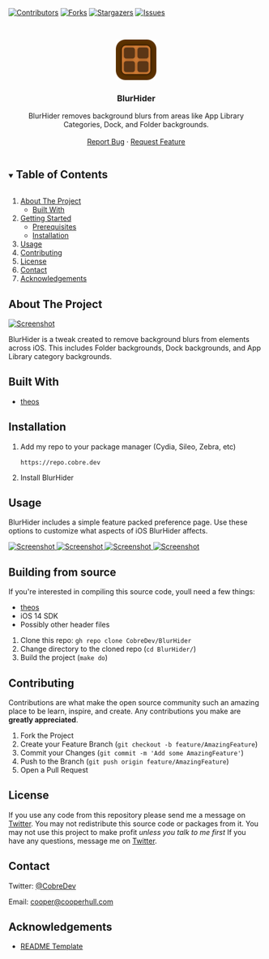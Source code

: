<!--
*** Thanks for checking out the Best-README-Template. If you have a suggestion
*** that would make this better, please fork the repo and create a pull request
*** or simply open an issue with the tag "enhancement".
*** Thanks again! Now go create something AMAZING! :D
***
***
***
*** To avoid retyping too much info. Do a search and replace for the following:
*** CobreDev, BlurHider, CobreDev, cooper@cooperhull.com, BlurHider, BlurHider removes background blurs from areas like App Library Categories, Dock, and Folder backgrounds.
-->



<!-- PROJECT SHIELDS -->
<!--
*** I'm using markdown "reference style" links for readability.
*** Reference links are enclosed in brackets [ ] instead of parentheses ( ).
*** See the bottom of this document for the declaration of the reference variables
*** for contributors-url, forks-url, etc. This is an optional, concise syntax you may use.
*** https://www.markdownguide.org/basic-syntax/#reference-style-links
-->
[![Contributors][contributors-shield]][contributors-url]
[![Forks][forks-shield]][forks-url]
[![Stargazers][stars-shield]][stars-url]
[![Issues][issues-shield]][issues-url]



<!-- PROJECT LOGO -->
<br />
<p align="center">
  <a href="https://github.com/CobreDev/BlurHider">
    <img src="https://raw.githubusercontent.com/CobreDev/BlurHider/main/blurhiderprefs/Resources/Icon%403x.png" alt="Logo" width="80" height="80">
  </a>

  <h3 align="center">BlurHider</h3>

  <p align="center">
    BlurHider removes background blurs from areas like App Library Categories, Dock, and Folder backgrounds.
    <br />
    <br />
    <a href="https://github.com/CobreDev/BlurHider/issues">Report Bug</a>
    ·
    <a href="https://github.com/CobreDev/BlurHider/issues">Request Feature</a>
    <br />
  </p>
</p>



<!-- TABLE OF CONTENTS -->
<details open="open">
  <summary><h2 style="display: inline-block">Table of Contents</h2></summary>
  <ol>
    <li>
      <a href="#about-the-project">About The Project</a>
      <ul>
        <li><a href="#built-with">Built With</a></li>
      </ul>
    </li>
    <li>
      <a href="#getting-started">Getting Started</a>
      <ul>
        <li><a href="#prerequisites">Prerequisites</a></li>
        <li><a href="#installation">Installation</a></li>
      </ul>
    </li>
    <li><a href="#usage">Usage</a></li>
    <li><a href="#contributing">Contributing</a></li>
    <li><a href="#license">License</a></li>
    <li><a href="#contact">Contact</a></li>
    <li><a href="#acknowledgements">Acknowledgements</a></li>
  </ol>
</details>



<!-- ABOUT THE PROJECT -->
## About The Project
<!-- 
[![Product Name Screen Shot][product-screenshot]](https://example.com) -->

  <a href="https://repo.cobre.dev/assets/images/BlurHider/2.png">
    <img src="https://repo.cobre.dev/assets/images/BlurHider/2.png" alt="Screenshot">
  </a>

BlurHider is a tweak created to remove background blurs from elements across iOS. This includes Folder backgrounds, Dock backgrounds, and App Library category backgrounds.


## Built With

* [theos](https://github.com/theos/theos)

## Installation

1. Add my repo to your package manager (Cydia, Sileo, Zebra, etc)
   ```
   https://repo.cobre.dev
   ```
2. Install BlurHider


<!-- USAGE EXAMPLES -->
## Usage

BlurHider includes a simple feature packed preference page. Use these options to customize what aspects of iOS BlurHider affects.

  <a href="https://repo.cobre.dev/assets/images/BlurHider/4.png">
    <img src="https://repo.cobre.dev/assets/images/BlurHider/4.png" alt="Screenshot">
  </a>

  <a href="https://repo.cobre.dev/assets/images/BlurHider/1.png">
    <img src="https://repo.cobre.dev/assets/images/BlurHider/1.png" alt="Screenshot">
  </a>

  <a href="https://repo.cobre.dev/assets/images/BlurHider/2.png">
    <img src="https://repo.cobre.dev/assets/images/BlurHider/2.png" alt="Screenshot">
  </a>

  <a href="https://repo.cobre.dev/assets/images/BlurHider/3.png">
    <img src="https://repo.cobre.dev/assets/images/BlurHider/3.png" alt="Screenshot">
  </a>


<!-- BUILDING -->
## Building from source

If you're interested in compiling this source code, youll need a few things:

* [theos](https://github.com/theos/theos)
* iOS 14 SDK
* Possibly other header files

1. Clone this repo: `gh repo clone CobreDev/BlurHider`
2. Change directory to the cloned repo (`cd BlurHider/`)
3. Build the project (`make do`)


<!-- CONTRIBUTING -->
## Contributing

Contributions are what make the open source community such an amazing place to be learn, inspire, and create. Any contributions you make are **greatly appreciated**.

1. Fork the Project
2. Create your Feature Branch (`git checkout -b feature/AmazingFeature`)
3. Commit your Changes (`git commit -m 'Add some AmazingFeature'`)
4. Push to the Branch (`git push origin feature/AmazingFeature`)
5. Open a Pull Request


<!-- LICENSE -->
## License

If you use any code from this repository please send me a message on [Twitter](https://twitter.com/CobreDev).
You may not redistribute this source code or packages from it.
You may not use this project to make profit _unless you talk to me first_
If you have any questions, message me on [Twitter](https://twitter.com/CobreDev).



<!-- CONTACT -->
## Contact

Twitter: [@CobreDev](https://twitter.com/CobreDev)

Email: [cooper@cooperhull.com](mailto:cooper@cooperhull.com) 




<!-- ACKNOWLEDGEMENTS -->
## Acknowledgements

* [README Template](https://github.com/othneildrew/Best-README-Template)





<!-- MARKDOWN LINKS & IMAGES -->
<!-- https://www.markdownguide.org/basic-syntax/#reference-style-links -->
[contributors-shield]: https://img.shields.io/github/contributors/CobreDev/repo.svg?style=for-the-badge
[contributors-url]: https://github.com/CobreDev/repo/graphs/contributors
[forks-shield]: https://img.shields.io/github/forks/CobreDev/repo.svg?style=for-the-badge
[forks-url]: https://github.com/CobreDev/repo/network/members
[stars-shield]: https://img.shields.io/github/stars/CobreDev/repo.svg?style=for-the-badge
[stars-url]: https://github.com/CobreDev/repo/stargazers
[issues-shield]: https://img.shields.io/github/issues/CobreDev/repo.svg?style=for-the-badge
[issues-url]: https://github.com/CobreDev/repo/issues
[license-shield]: https://img.shields.io/github/license/CobreDev/repo.svg?style=for-the-badge